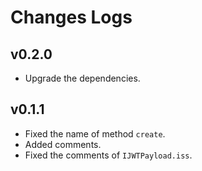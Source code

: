 # Changes Logs

## v0.2.0

- Upgrade the dependencies.

## v0.1.1

- Fixed the name of method `create`.
- Added comments.
- Fixed the comments of `IJWTPayload.iss`.
